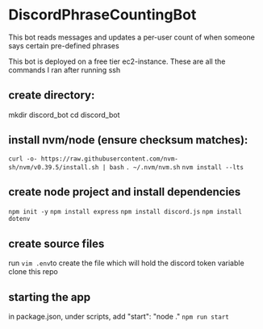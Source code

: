 # DiscordPhraseCountingBot
This bot reads messages and updates a per-user count of when someone says certain pre-defined phrases

This bot is deployed on a free tier ec2-instance. These are all the commands I ran after running ssh

## create directory:
mkdir discord_bot
cd discord_bot

## install nvm/node (ensure checksum matches):
``curl -o- https://raw.githubusercontent.com/nvm-sh/nvm/v0.39.5/install.sh | bash``
``. ~/.nvm/nvm.sh``
``nvm install --lts``

## create node project and install dependencies
``npm init -y``
``npm install express``
``npm install discord.js``
``npm install dotenv``

## create source files
run ``vim .env``to create the file which will hold the discord token variable
clone this repo

## starting the app
in package.json, under scripts, add "start": "node ."
``npm run start``
